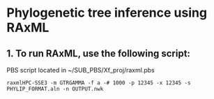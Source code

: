 # Phylogenetic tree inference using RAxML

## 1. To run RAxML, use the following script:
PBS script located in ~/SUB_PBS/Xf_proj/raxml.pbs
```
raxmlHPC-SSE3 -m GTRGAMMA -f a -# 1000 -p 12345 -x 12345 -s PHYLIP_FORMAT.aln -n OUTPUT.nwk
```
